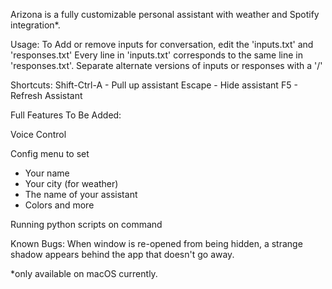 Arizona is a fully customizable personal assistant with weather and Spotify integration*.

Usage:
To Add or remove inputs for conversation, edit the 'inputs.txt' and 'responses.txt'
Every line in 'inputs.txt' corresponds to the same line in 'responses.txt'. Separate alternate versions of inputs or responses with a '/'

Shortcuts:
Shift-Ctrl-A - Pull up assistant
Escape - Hide assistant
F5 - Refresh Assistant

Full Features To Be Added:

Voice Control

Config menu to set
 - Your name
 - Your city (for weather)
 - The name of your assistant
 - Colors and more
 
 Running python scripts on command

Known Bugs:
When window is re-opened from being hidden, a strange shadow appears behind the app that doesn't go away.

*only available on macOS currently.
